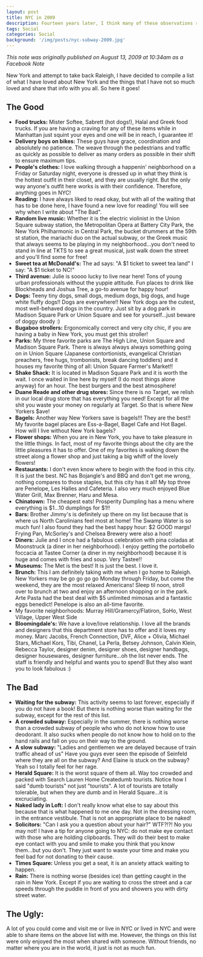 ```yaml
---
layout: post
title: NYC in 2009
description: Fourteen years later, I think many of these observations ring true today.
tags: Social
categories: Social
background: '/img/posts/nyc-subway-2009.jpg'
---
```


*This note was originally published on August 13, 2009 at 10:34am as a Facebook Note*

New York and attempt to take back Raleigh, I have decided to compile a list of what I have loved about New York and the things that I have not so much loved and share that info with you all. So here it goes!

## The Good
- **Food trucks:** Mister Softee, Sabrett (hot dogs!), Halal and Greek food trucks. If you are having a craving for any of these items while in Manhattan just squint your eyes and one will be in reach, I guarantee it!
- **Delivery boys on bikes:** These guys have grace, coordination and absolutely no patience. The weave through the pedestrians and traffic as quickly as possible to deliver as many orders as possible in their shift to ensure maximum tips.
- **People's clothes:** I love walking through a happenin' neighborhood on a Friday or Saturday night, everyone is dressed up in what they think is the hottest outfit in their closet, and they are usually right. But the only way anyone's outfit here works is with their confidence. Therefore, anything goes in NYC!
- **Reading:** I have always liked to read okay, but with all of the waiting that has to be done here, I have found a new love for reading! You will see why when I write about "The Bad".
- **Random live music:** Whether it is the electric violinist in the Union Square subway station, the Metropolitan Opera at Battery City Park, the New York Philharmonic in Central Park, the bucket drummers at the 59th st station, the mariachi duo on the actual subway, or the Greek music that always seems to be playing in my neighborhood...you don't need to stand in line at TKTS to see a great musical, just walk down the street and you'll find some for free!
- **Sweet tea at McDonald's:** The ad says: "A $1 ticket to sweet tea land" I say: "A $1 ticket to NC!"
- **Third avenue:** Julie is soooo lucky to live near here! Tons of young urban professionals without the yuppie attitude. Fun places to drink like Blockheads and Joshua Tree, a go-to avenue for happy hour!
- **Dogs:** Teeny tiny dogs, small dogs, medium dogs, big dogs, and huge white fluffy dogs!! Dogs are everywhere!! New York dogs are the cutest, most well-behaved dogs in the country. Just sit by a dog park in Madison Square Park or Union Square and see for yourself...just beware of doggy doody :)
- **Bugaboo strollers:** Ergonomically correct and very city chic, if you are having a baby in New York, you must get this stroller!
- **Parks:** My three favorite parks are The High Line, Union Square and Madison Square Park. There is always always always something going on in Union Square (Japanese contortionists, evangelical Christian preachers, free hugs, trombonists, break dancing toddlers) and it houses my favorite thing of all: Union Square Farmer's Market!!
- **Shake Shack:** It is located in Madison Square Park and it is worth the wait. I once waited in line here by myself (I do most things alone anyway) for an hour. The best burgers and the best atmosphere!
- **Duane Reade and other drug stores:** Since there is no Target, we relish in our local drug store that has everything you need! Except for all the shit you waste your money on regularly at Target. So that is where New Yorkers $ave!
- **Bagels:** Another way New Yorkers save is bagels!!! They are the best!! My favorite bagel places are Ess-a-Bagel, Bagel Cafe and Hot Bagel. How will I live without New York bagels?
- **Flower shops:** When you are in New York, you have to take pleasure in the little things. In fact, most of my favorite things about the city are the little pleasures it has to offer. One of my favorites is walking down the street along a flower shop and just taking a big whiff of the lovely flowers!
- **Restaurants:** I don't even know where to begin with the food in this city. It is just the best. NC has Bojangle's and BBQ and don't get me wrong, nothing compares to those staples, but this city has it all! My top three are Penelope, Les Halles and Cafeteria. I also very much enjoyed Blue Water Grill, Max Brenner, Haru and Mesa.
- **Chinatown:** The cheapest eats! Prosperity Dumpling has a menu where everything is $1...10 dumplings for $1!!
- **Bars:** Brother Jimmy's is definitely up there on my list because that is where us North Carolinians feel most at home! The Swamp Water is so much fun! I also found they had the best happy hour: $2 GOOD margs! Frying Pan, McSorley's and Chelsea Brewery were also a hoot!
- **Diners:** Julie and I once had a fabulous celebration with pina coladas at Moonstruck (a diner in her neighborhood). I enjoy getting the portobello foccacia at Tastee Corner (a diner in my neighborhood) because it is huge and comes with fries and soup. Very Tastee!!
- **Museums:** The Met is the best! It is just the best. I love it.
- **Brunch:** This I am definitely taking with me when I go home to Raleigh. New Yorkers may be go go go go Monday through Friday, but come the weekend, they are the most relaxed Americans! Sleep til noon, stroll over to brunch at two and enjoy an afternoon shopping or
in the park. Arte Pasta had the best deal with $5 unlimited mimosas and a fantastic eggs benedict! Penelope is also an all-time favorite.
- My favorite neighborhoods: Murray Hill/Gramercy/Flatiron, SoHo, West Village, Upper West Side
- **Bloomingdale's:** We have a love/love relationship. I love all the brands and designers that this department store has to offer and it loves my money. Marc Jacobs, French Connection, DVF, Alice + Olivia, Michael Stars, Michael Kors, Tibi, Chanel, La Perla, Betsey Johnson, Calvin Klein, Rebecca Taylor, designer denim, designer shoes, designer handbags, designer housewares, designer furniture...oh the list never ends. The staff is friendly and helpful and wants you to spend! But they also want you to look fabulous :)

## The Bad
- **Waiting for the subway:** This activity seems to last forever, especially if you do not have a book! But there is nothing worse than waiting for the subway, except for the rest of this list.
- **A crowded subway:** Especially in the summer, there is nothing worse than a crowded subway of people who who do not know how to use deodorant. It also sucks when people do not know how to hold on to the hand rails and fall on you on their way to the ground.
- **A slow subway:** "Ladies and gentlemen we are delayed because of train traffic ahead of us" Have you guys ever seen the episode of Seinfeld where they are all on the subway? And Elaine is stuck on the subway? Yeah so I totally feel for her rage.
- **Herald Square:** It is the worst square of them all. Way too crowded and packed with Search Lauren Home Createdumb tourists. Notice how I said "dumb tourists" not just "tourists". A lot of tourists are totally tolerable, but when they are dumb and in Herald Square...it is excruciating.
- **Naked lady in Loft:** I don't really know what else to say about this because that is what happened to me one day. Not in the dressing room, in the entrance vestibule. That is not an appropriate place to be naked!
- **Solicitors:** "Can I ask you a question about your hair?" WTF?!?! No you may not! I have a tip for anyone going to NYC: do not make eye contact with those who are holding
clipboards. They will do their best to make eye contact with you and smile to make you think that you know them...but you don't. They just want to waste your time and make you feel bad for not donating to their cause.
- **Times Square:** Unless you get a seat, it is an anxiety attack waiting to happen.
- **Rain:** There is nothing worse (besides ice) than getting caught in the rain in New York. Except if you are waiting to cross the street and a car speeds through the puddle in front of you and showers you with dirty street water.

## The Ugly:
A lot of you could come and visit me or live in NYC or lived in NYC and were able to share items on the above list with me. However, the things on this list were only enjoyed the most when shared with someone. Without friends, no matter where you are in the world, it just is not as much fun.

